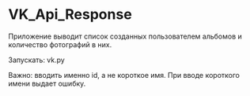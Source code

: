# VK_Api_Response

Приложение выводит список созданных пользователем альбомов и количество фотографий в них.

Запускать: vk.py

Важно: вводить именно id, а не короткое имя. При вводе короткого имени выдает ошибку.
